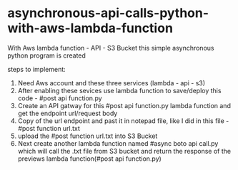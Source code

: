 # asynchronous-api-calls-python-with-aws-lambda-function
With Aws lambda function - API - S3 Bucket this simple asynchronous python program is created

steps to implement:
1. Need Aws account and these three services (lambda - api - s3)
2. After enabling these sevices use lambda function to save/deploy this code - #post api function.py
3. Create an API gatway for this #post api function.py lambda function and get the endpoint url/request body
4. Copy of the url endpoint and past it in notepad file, like I did in this file - #post function url.txt
5. upload the #post function url.txt into S3 Bucket
6. Next create another lambda function named #async boto api call.py which will call the .txt file from S3 bucket and return the response of the previews lambda function(#post api function.py)

